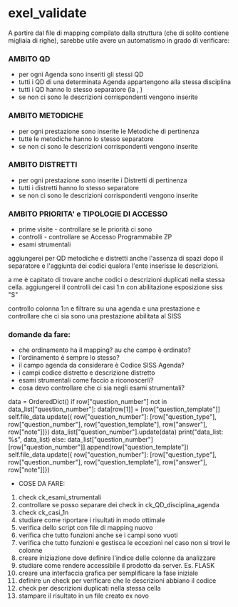 # exel_validate

A partire dal file di mapping compilato dalla struttura (che di solito contiene migliaia di righe), sarebbe utile avere un automatismo in grado di verificare:

### AMBITO QD
- per ogni Agenda sono inseriti gli stessi QD
- tutti i QD di una determinata Agenda appartengono alla stessa disciplina
- tutti i QD hanno lo stesso separatore (la , )
- se non ci sono le descrizioni corrispondenti vengono inserite

### AMBITO METODICHE
- per ogni prestazione sono inserite le Metodiche di pertinenza
- tutte le metodiche hanno lo stesso separatore
- se non ci sono le descrizioni corrispondenti vengono inserite

### AMBITO DISTRETTI
- per ogni prestazione sono inserite i Distretti di pertinenza
- tutti i distretti hanno lo stesso separatore
- se non ci sono le descrizioni corrispondenti vengono inserite

### AMBITO PRIORITA' e TIPOLOGIE DI ACCESSO
- prime visite - controllare se le priorità ci sono
- controlli - controllare se Accesso Programmabile ZP
- esami strumentali

aggiungerei per QD metodiche e distretti anche l'assenza di spazi dopo il separatore e l'aggiunta dei codici qualora l'ente inserisse le descrizioni.

a me è capitato di trovare anche codici o descrizioni duplicati nella stessa cella.
aggiungerei il controlli dei casi 1:n con abilitazione esposizione siss "S"

controllo colonna 1:n e filtrare su una agenda e una prestazione e controllare che ci sia sono una prestazione abilitata al SISS
### domande da fare:

- che ordinamento ha il mapping? au che campo è ordinato? 
- l'ordinamento è sempre lo stesso?
- il campo agenda da considerare è Codice SISS Agenda?
- i campi codice distretto e descrizione distretto 
- esami strumentali come faccio a riconoscerli? 
- cosa devo controllare che ci sia negli esami strumentali?


data = OrderedDict()
if row["question_number"] not in data_list["question_number"]:
    data[row[1]] = [row["question_template"]]
    self.file_data.update({ row["question_number"]: [row["question_type"], row["question_number"], row["question_template"], row["answer"], row["note"]]})
    data_list["question_number"].update(data)
    print("data_list: %s", data_list)
else: 
    data_list["question_number"][row["question_number"]].append(row["question_template"])
    self.file_data.update({ row["question_number"]: [row["question_type"], row["question_number"], row["question_template"], row["answer"], row["note"]]})


- COSE DA FARE:
1. check ck_esami_strumentali
2. controllare se posso separare dei check in ck_QD_disciplina_agenda
3. check ck_casi_1n
4. studiare come riportare i risultati in modo ottimale
5. verifica dello script con file di mapping nuovo
6. verifica che tutto funzioni anche se i campi sono vuoti
7. verifica che tutto funzioni e gestisca le eccezioni nel caso non si trovi le colonne
8. creare iniziazione dove definire l'indice delle colonne da analizzare
9. studiare come rendere accessibile il prodotto da server. Es. FLASK
10. creare una interfaccia grafica per semplificare la fase iniziale
11. definire un check per verificare che le descrizioni abbiano il codice
12. check per descrizioni duplicati nella stessa cella
13. stampare il risultato in un file creato ex novo
